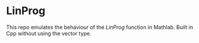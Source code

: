# LinProg
This repo emulates the behaviour of the *LinProg* function in Mathlab. Built in Cpp without using the vector type.
